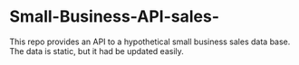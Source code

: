 # Small-Business-API-sales-
This repo provides an API to a hypothetical small business sales data base. The data is static, but it had be updated easily. 
